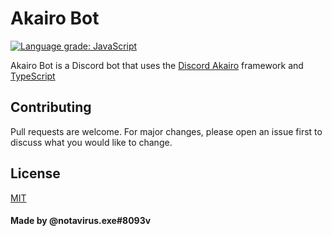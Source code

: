 # Akairo Bot
[![Language grade: JavaScript](https://img.shields.io/lgtm/grade/javascript/g/qwright10/akairo-bot-ts.svg?logo=lgtm&logoWidth=18)](https://lgtm.com/projects/g/qwright10/akairo-bot-ts/context:javascript)

Akairo Bot is a Discord bot that uses the [Discord Akairo](https://github.com/discord-akairo/discord-akairo) framework and [TypeScript](https://github.com/microsoft/TypeScript)

## Contributing

Pull requests are welcome. For major changes, please open an issue first to discuss what you would like to change.

## License

[MIT](https://choosealicense.com/licenses/mit/)

#### Made by @notavirus.exe#8093v
